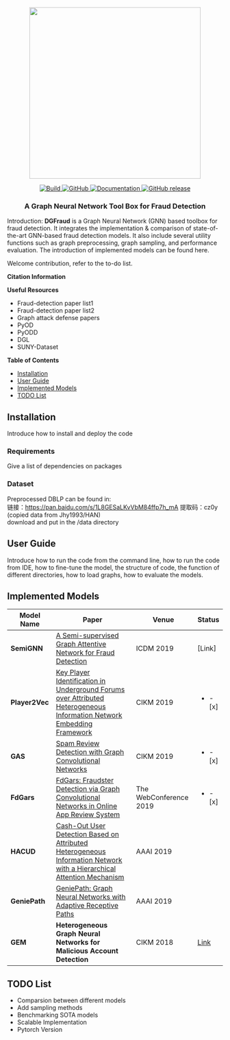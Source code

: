 <p align="center">
    <br>
    <img src="https://raw.githubusercontent.com/huggingface/transformers/master/docs/source/imgs/transformers_logo_name.png" width="400"/>
    <br>
<p>
<p align="center">
    <a href="https://circleci.com/gh/huggingface/transformers">
        <img alt="Build" src="https://img.shields.io/circleci/build/github/huggingface/transformers/master">
    </a>
    <a href="https://github.com/huggingface/transformers/blob/master/LICENSE">
        <img alt="GitHub" src="https://img.shields.io/github/license/huggingface/transformers.svg?color=blue">
    </a>
    <a href="https://huggingface.co/transformers/index.html">
        <img alt="Documentation" src="https://img.shields.io/website/http/huggingface.co/transformers/index.html.svg?down_color=red&down_message=offline&up_message=online">
    </a>
    <a href="https://github.com/huggingface/transformers/releases">
        <img alt="GitHub release" src="https://img.shields.io/github/release/huggingface/transformers.svg">
    </a>
</p>

<h3 align="center">
<p>A Graph Neural Network Tool Box for Fraud Detection
</h3>

Introduction: **DGFraud** is a Graph Neural Network (GNN) based toolbox for fraud detection. It integrates the implementation & comparison of state-of-the-art GNN-based fraud detection models. It also include several utility functions such as graph preprocessing, graph sampling, and performance evaluation. The introduction of implemented models can be found here. <!-- (Add introduction blogs links). -->

Welcome contribution, refer to the to-do list.

**Citation Information**

**Useful Resources**
- Fraud-detection paper list1
- Fraud-detection paper list2
- Graph attack defense papers
- PyOD
- PyODD
- DGL
- SUNY-Dataset

**Table of Contents**
- [Installation](#installation)
- [User Guide](#user-guide)
- [Implemented Models](#implemented-models)
- [TODO List](#todo-list)


## Installation

Introduce how to install and deploy the code

### Requirements
Give a list of dependencies on packages

### Dataset
Preprocessed DBLP can be found in:<br/>
链接：https://pan.baidu.com/s/1L8GESaLKvVbM84ffp7h_mA 
提取码：cz0y <br/>
(copied data from Jhy1993/HAN)<br/> download and put in the /data directory

## User Guide

Introduce how to run the code from the command line, how to run the code from IDE, how to fine-tune the model, the structure of code, the function of different directories, how to load graphs, how to evaluate the models.

## Implemented Models
| Model Name  | Paper  | Venue  | Status  |
|-------|--------|--------|--------|
| **SemiGNN** | [A Semi-supervised Graph Attentive Network for Fraud Detection](https://github.com/yutongD/Player2Vec/tree/yingtong_modification/papers/SemiGNN.pdf)  | ICDM 2019  |  [Link]   |  <ul><li>- [x] </li></ul> |
| **Player2Vec** | [Key Player Identification in Underground Forums over Attributed Heterogeneous Information Network Embedding Framework](http://mason.gmu.edu/~lzhao9/materials/papers/lp0110-zhangA.pdf)  | CIKM 2019  | <ul><li>- [x] </li></ul> |
| **GAS** | [Spam Review Detection with Graph Convolutional Networks](https://arxiv.org/abs/1908.10679)  | CIKM 2019 | <ul><li>- [x] </li></ul> |
| **FdGars** | [FdGars: Fraudster Detection via Graph Convolutional Networks in Online App Review System](https://dl.acm.org/citation.cfm?id=3316586)  | The WebConference 2019 | <ul><li>- [x] </li></ul> |
| **HACUD** | [Cash-Out User Detection Based on Attributed Heterogeneous Information Network with a Hierarchical Attention Mechanism](https://aaai.org/ojs/index.php/AAAI/article/view/3884)  | AAAI 2019 |  | <ul><li>- [ ] </li></ul> |
| **GeniePath** | [GeniePath: Graph Neural Networks with Adaptive Receptive Paths](https://arxiv.org/abs/1802.00910)  | AAAI 2019 |  | <ul><li>- [x] </li></ul> |
| **GEM** | **Heterogeneous Graph Neural Networks for Malicious Account Detection**  | CIKM 2018 | [Link](https://dl.acm.org/citation.cfm?id=3272010) | <ul><li>- [x] </li></ul> |

<!-- ### Comparison between different models -->


## TODO List
- Comparsion between different models
- Add sampling methods
- Benchmarking SOTA models
- Scalable Implementation
- Pytorch Version




